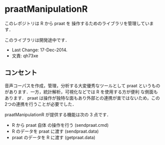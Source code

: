 # praatManipulationR

このレポジトリは R から praat を
操作するためのライブラリを管理しています．

このライブラリは開発途中です．

- Last Change: 17-Dec-2014.
- 文責: qh73xe

## コンセント

音声コーパスを作成，管理，分析する大変優秀なツールとして
praat というものがあります．一方，統計解析，可視化などでは R を使用する方が便利
な側面もあります．
praat は操作が独特な面もあり外部との連携が楽ではないため，この2つの連携を行うことが必要でした．

praatManipulationR が提供する機能は次の 3 点です．

- R から praat 自体 の操作を行う (sendpraat.cmd)
- R のデータを praat に渡す (sendpraat.data)
- praat のデータを R に渡す (getpraat.data)

